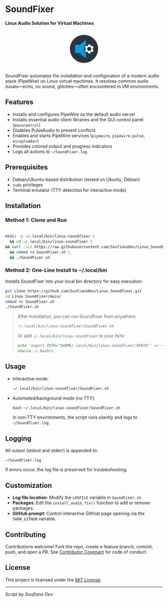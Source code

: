 # SoundFixer

**Linux Audio Solution for Virtual Machines**




<p align="center">
  <img src="resources\ic_SoundFixer.png" alt="SoundFixer Tool Icon" width="120" />
</p>


SoundFixer automates the installation and configuration of a modern audio stack (PipeWire) on Linux virtual machines. It resolves common audio issues—echo, no sound, glitches—often encountered in VM environments.

## Features

* Installs and configures PipeWire as the default audio server
* Installs essential audio client libraries and the GUI control panel (`pavucontrol`)
* Disables PulseAudio to prevent conflicts
* Enables and starts PipeWire services (`pipewire`, `pipewire-pulse`, `wireplumber`)
* Provides colored output and progress indicators
* Logs all actions to `~/SoundFixer.log`

## Prerequisites

* Debian/Ubuntu-based distribution (tested on Ubuntu, Debian)
* `sudo` privileges
* Terminal emulator (TTY detection for interactive mode)

## Installation

### Method 1: Clone and Run

```bash

mkdir -p ~/.local/bin/linux-soundfixer \
  && cd ~/.local/bin/linux-soundfixer \
&& curl -sLO https://raw.githubusercontent.com/SoufianoDev/Linux_SoundFixer/refs/heads/main/main/SoundFixer.sh \
  && chmod +x SoundFixer.sh \
  && ./SoundFixer.sh
```

### Method 2: One‑Line Install to \~/.local/bin

Installs SoundFixer into your local bin directory for easy execution:


```bash
git clone https://github.com/SoufianoDev/Linux_SoundFixer.git
cd Linux_SoundFixer/main/
chmod +x SoundFixer.sh
./SoundFixer.sh
```

> After installation, you can run SoundFixer from anywhere:
>
> ```bash
> ~/.local/bin/linux-soundfixer/SoundFixer.sh
> ```
>
> Or add `~/.local/bin/linux-soundfixer` to your `PATH`:
>
> ```bash
> echo 'export PATH="$HOME/.local/bin/linux-soundfixer:$PATH"' >> ~/.bashrc
> source ~/.bashrc
> ```

## Usage

* Interactive mode:

  ```bash
  ~/.local/bin/linux-soundfixer/SoundFixer.sh
  ```

* Automated/background mode (no TTY):

  ```bash
  bash ~/.local/bin/linux-soundfixer/SoundFixer.sh
  ```

  In non-TTY environments, the script runs silently and logs to `~/SoundFixer.log`.

## Logging

All output (stdout and stderr) is appended to:

```
~/SoundFixer.log
```

If errors occur, the log file is preserved for troubleshooting.

## Customization

* **Log file location**: Modify the `LOGFILE` variable in `SoundFixer.sh`.
* **Packages**: Edit the `install_audio_fix()` function to add or remove packages.
* **GitHub prompt**: Control interactive GitHub page opening via the `SHOW_GITHUB` variable.

## Contributing

Contributions welcome! Fork the repo, create a feature branch, commit, push, and open a PR. See [Contributor Covenant](https://www.contributor-covenant.org/) for code of conduct.

## License

This project is licensed under the [MIT License](LICENSE).

---

*Script by Soufiano Dev*
